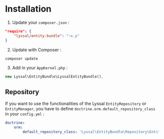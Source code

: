 # Installation

1. Update your `composer.json` :

```json
"require": {
    "lyssal/entity-bundle": "~x.y"
}
```

2. Update with Composer :

```sh
composer update
```

3. Add in your `AppKernel.php` :

```php
new Lyssal\EntityBundle\LyssalEntityBundle(),
```

## Repository

If you want to use the functionalities of the Lyssal `EntityRepository` or `EntityManager`, you have to define `doctrine.orm.default_repository_class` in your `config.yml` :

```yml
doctrine:
    orm:
        default_repository_class: 'Lyssal\EntityBundle\Repository\EntityRepository'
```
